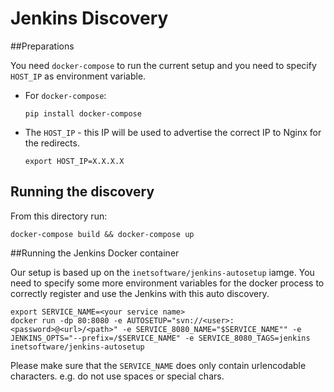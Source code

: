 # Jenkins Discovery

##Preparations

You need ```docker-compose``` to run the current setup and you need to specify ```HOST_IP``` as environment variable.

  * For ```docker-compose```:

        pip install docker-compose

  * The ```HOST_IP``` - this IP will be used to advertise the correct IP to Nginx for the redirects.

        export HOST_IP=X.X.X.X

## Running the discovery

From this directory run:

    docker-compose build && docker-compose up

##Running the Jenkins Docker container

Our setup is based up on the ```inetsoftware/jenkins-autosetup``` iamge. You need to specify some more environment variables for the docker process to correctly register and use the Jenkins with this auto discovery.

	export SERVICE_NAME=<your service name>
	docker run -dp 80:8080 -e AUTOSETUP="svn://<user>:<password>@<url>/<path>" -e SERVICE_8080_NAME="$SERVICE_NAME"" -e JENKINS_OPTS="--prefix=/$SERVICE_NAME" -e SERVICE_8080_TAGS=jenkins inetsoftware/jenkins-autosetup

Please make sure that the ```SERVICE_NAME``` does only contain urlencodable characters. e.g. do not use spaces or special chars.